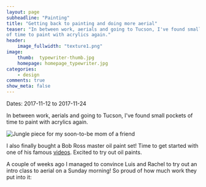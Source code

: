 ```yaml
---
layout: page
subheadline: "Painting"
title: "Getting back to painting and doing more aerial"
teaser: "In between work, aerials and going to Tucson, I've found small pockets 
of time to paint with acrylics again."
header:
    image_fullwidth: "texture1.png"
image:
    thumb:  typewriter-thumb.jpg
    homepage: homepage_typewriter.jpg
categories:
    - design
comments: true
show_meta: false
---
```



Dates: 2017-11-12 to 2017-11-24

In between work, aerials and going to Tucson, I've found small pockets 
of time to paint with acrylics again.

<img src="{{ site.urlimg }}blog/painting/paint.jpg" alt="Jungle piece for my soon-to-be mom of a friend">

I also finally bought a Bob Ross master oil paint set! Time to get started with 
one of his famous [videos](https://www.youtube.com/watch?v=lLWEXRAnQd0). 
Excited to try out oil paints.

A couple of weeks ago I managed to convince Luis and Rachel to try out an 
intro class to aerial on a Sunday morning! So proud 
of how much work they put into it:

<img src="{{ site.urlimg }}blog/painting/intro1.jpg" alt="">
<br>	
<img src="{{ site.urlimg }}blog/painting/intro2.jpg" alt="">
<br>
<img src="{{ site.urlimg }}blog/painting/intro3.jpg" alt="">


